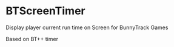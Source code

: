 # BTScreenTimer
Display player current run time on Screen for BunnyTrack Games

Based on BT++ timer

